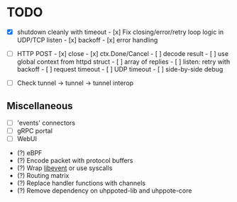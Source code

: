 # TODO

- [x] shutdown cleanly with timeout
      - [x] Fix closing/error/retry loop logic in UDP/TCP listen
            - [x] backoff
            - [x] error handling

- [ ] HTTP POST
      - [x] close
      - [x] ctx.Done/Cancel
      - [ ] decode result
      - [ ] use global context from httpd struct
      - [ ] array of replies
      - [ ] listen: retry with backoff
      - [ ] request timeout
      - [ ] UDP timeout
      - [ ] side-by-side debug

- [ ] Check tunnel -> tunnel -> tunnel interop

## Miscellaneous

- [ ] 'events' connectors
- [ ] gRPC portal
- [ ] WebUI

- (?) eBPF
- (?) Encode packet with protocol buffers
- (?) Wrap [libevent](https://libevent.org) or use syscalls
- (?) Routing matrix
- (?) Replace handler functions with channels
- (?) Remove dependency on uhppoted-lib and uhppote-core

